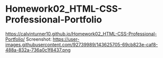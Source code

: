 # Homework02_HTML-CSS-Professional-Portfolio
https://calvinturner10.github.io/Homework02_HTML-CSS-Professional-Portfolio/
Screenshot: https://user-images.githubusercontent.com/92739989/143625705-69cb823e-caf8-488a-832a-736a0c1f8437.png
